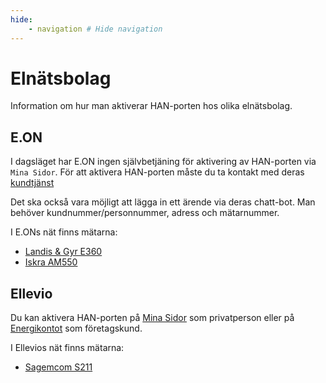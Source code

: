 ```yaml
---
hide:
    - navigation # Hide navigation
---
```


# Elnätsbolag

Information om hur man aktiverar HAN-porten hos olika elnätsbolag. 

## E.ON

I dagsläget har E.ON ingen självbetjäning för aktivering av HAN-porten via `Mina Sidor`.
För att aktivera HAN-porten måste du ta kontakt med deras [kundtjänst](https://www.eon.se/kundservice)

Det ska också vara möjligt att lägga in ett ärende via deras chatt-bot. Man behöver 
kundnummer/personnummer, adress och mätarnummer.

I E.ONs nät finns mätarna:

* [Landis & Gyr E360](matare.md#landis--gyr-e360)
* <a href="matare.md#iskra-am550">Iskra AM550</a>

## Ellevio

Du kan aktivera HAN-porten på [Mina Sidor](https://www.ellevio.se/privat/mina-sidor/) 
som privatperson eller på [Energikontot](https://www.ellevio.se/privat/mina-sidor/) 
som företagskund.

I Ellevios nät finns mätarna:

* [Sagemcom S211](matare.md#sagemcom-s211)

